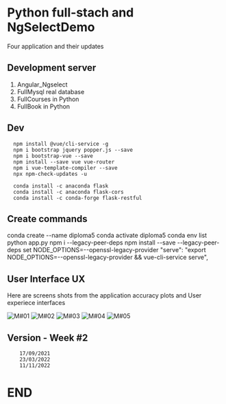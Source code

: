 # Python full-stach and NgSelectDemo
Four application and their updates

## Development server
1. Angular_Ngselect
2. FullMysql real database
3. FullCourses in Python
4. FullBook in Python


## Dev
```
  npm install @vue/cli-service -g
  npm i bootstrap jquery popper.js --save
  npm i bootstrap-vue --save
  npm install --save vue vue-router
  npm i vue-template-compiler --save
  npx npm-check-updates -u
    
  conda install -c anaconda flask
  conda install -c anaconda flask-cors
  conda install -c conda-forge flask-restful

```


## Create commands
conda create --name diploma5
conda activate diploma5
conda env list
python app.py
npm i --legacy-peer-deps
npm install --save --legacy-peer-deps
set NODE_OPTIONS=--openssl-legacy-provider
"serve": "export NODE_OPTIONS=--openssl-legacy-provider && vue-cli-service serve",



## User Interface UX

Here are screens shots from the application accuracy plots and User experiece interfaces

![M#01](https://github.com/LINOSNCHENA/Angular-ngselect/blob/master/UXViews/page1.png)
![M#02](https://github.com/LINOSNCHENA/Angular-ngselect/blob/master/UXViews/page2.png)
![M#03](https://github.com/LINOSNCHENA/Angular-ngselect/blob/master/UXViews/page3.png)
![M#04](https://github.com/LINOSNCHENA/Angular-ngselect/blob/master/UXViews/page4.png)
![M#05](https://github.com/LINOSNCHENA/Angular-ngselect/blob/master/UXViews/page5.png)



## Version - Week #2
```
    17/09/2021
    23/03/2022
    11/11/2022
```

# END